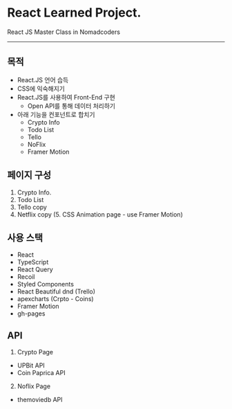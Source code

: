 # React Learned Project.

React JS Master Class in Nomadcoders

---

## 목적

- React.JS 언어 습득
- CSS에 익숙해지기
- React.JS를 사용하여 Front-End 구현
  - Open API를 통해 데이터 처리하기
- 아래 기능을 컨포넌트로 합치기
  - Crypto Info
  - Todo List
  - Tello
  - NoFlix
  - Framer Motion

## 페이지 구성

1. Crypto Info.
2. Todo List
3. Tello copy
4. Netflix copy
   (5. CSS Animation page - use Framer Motion)

## 사용 스택

- React
- TypeScript
- React Query
- Recoil
- Styled Components
- React Beautiful dnd (Trello)
- apexcharts (Crpto - Coins)
- Framer Motion
- gh-pages

## API

1. Crypto Page

- UPBit API
- Coin Paprica API

2. Noflix Page

- themoviedb API
